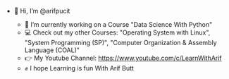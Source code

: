 - 👋 Hi, I’m @arifpucit


  - 👀 I’m currently working on a Course "Data Science With Python"
  - 💻 Check out my other Courses: "Operating System with Linux", "System Programming (SP)", "Computer Organization & Assembly Language (COAL)"
  - 👉 My Youtube Channel: https://www.youtube.com/c/LearnWithArif
  - ✊️ I hope Learning is fun With Arif Butt


<!---
arifpucit/arifpucit is a ✨ special ✨ repository because its `README.md` (this file) appears on your GitHub profile.
You can click the Preview link to take a look at your changes.
--->
